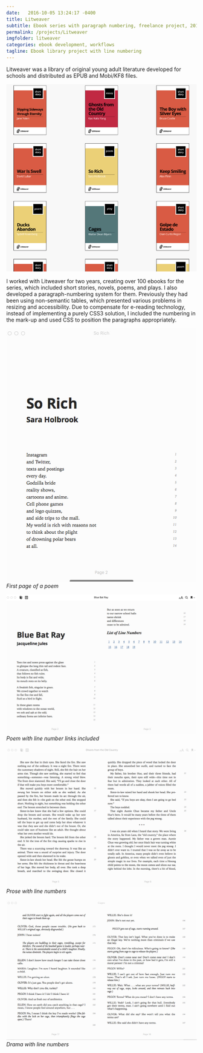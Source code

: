 ```yaml
---
date:   2016-10-05 13:24:17 -0400
title: Litweaver
subtitle: Ebook series with paragraph numbering, freelance project, 2014-2015
permalink: /projects/Litweaver
imgfolder: litweaver
categories: ebook development, workflows
tagline: Ebook library project with line numbering
---
```

Litweaver was a library of original young adult literature developed for schools and distributed as EPUB and Mobi/KF8 files.

![Selection of the Litweaver ebook library](../../img/litweaver/1-library.jpg)

I worked with Litweaver for two years, creating over 100 ebooks for the series, which included short stories, novels, poems, and plays. I also developed a paragraph-numbering system for them. Previously they had been using non-semantic tables, which presented various problems in resizing and accessibility. Due to compensate for e-reading technology, instead of implementing a purely CSS3 solution, I included the numbering in the mark-up and used CSS to position the paragraphs appropriately.

![First page of poem](../../img/litweaver/2-poem-firstpage.jpg)
*First page of a poem*

![Poem with line-number back links included](../../img/litweaver/3-poem-spread.jpg)
*Poem with line number links included*

![Prose with line numbers](../../img/litweaver/4-prose-spread.jpg)
*Prose with line numbers*

![Drama with line numbers](../../img/litweaver/5-drama-spread.jpg)
*Drama with line numbers*
